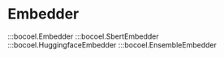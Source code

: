 # Embedder

:::bocoel.Embedder
:::bocoel.SbertEmbedder
:::bocoel.HuggingfaceEmbedder
:::bocoel.EnsembleEmbedder
